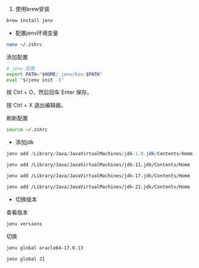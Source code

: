 1. 使用brew安装

```bash
brew install jenv
```

* 配置jenv环境变量

```bash
nano ~/.zshrc
```

添加配置

```bash
# jenv 配置
export PATH="$HOME/.jenv/bin:$PATH"
eval "$(jenv init -)"
```

按 Ctrl + O，然后回车 Enter 保存。

按 Ctrl + X 退出编辑器。

刷新配置

```bash
source ~/.zshrc
```

* 添加jdk



```java
jenv add /Library/Java/JavaVirtualMachines/jdk-1.8.jdk/Contents/Home
```

```bash
jenv add /Library/Java/JavaVirtualMachines/jdk-11.jdk/Contents/Home
```



```bash
jenv add /Library/Java/JavaVirtualMachines/jdk-17.jdk/Contents/Home
```



```bash
jenv add /Library/Java/JavaVirtualMachines/jdk-21.jdk/Contents/Home
```

* 切换版本

查看版本

```bash
jenv versions
```

切换

```bash
jenv global oracle64-17.0.13
```

```plain&#x20;text
jenv global 21
```
